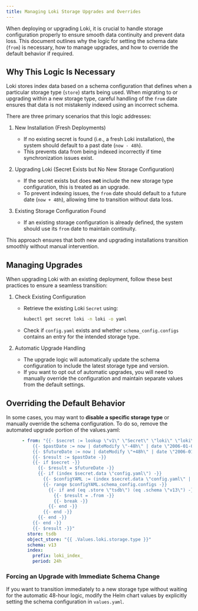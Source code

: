 ```yaml
---
title: Managing Loki Storage Upgrades and Overrides
---
```


When deploying or upgrading Loki, it is crucial to handle storage configuration properly to ensure smooth data continuity and prevent data loss. This document outlines why the logic for setting the schema date (`from`) is necessary, how to manage upgrades, and how to override the default behavior if required.

## Why This Logic Is Necessary
Loki stores index data based on a schema configuration that defines when a particular storage type (`store`) starts being used. When migrating to or upgrading within a new storage type, careful handling of the `from` date ensures that data is not mistakenly indexed using an incorrect schema.

There are three primary scenarios that this logic addresses:

1. New Installation (Fresh Deployments)
   - If no existing secret is found (i.e., a fresh Loki installation), the system should default to a past date (`now - 48h`).
   - This prevents data from being indexed incorrectly if time synchronization issues exist.

2. Upgrading Loki (Secret Exists but No New Storage Configuration)
   - If the secret exists but does **not** include the new storage type configuration, this is treated as an upgrade.
   - To prevent indexing issues, the `from` date should default to a future date (`now + 48h`), allowing time to transition without data loss.

3. Existing Storage Configuration Found
   - If an existing storage configuration is already defined, the system should use its `from` date to maintain continuity.

This approach ensures that both new and upgrading installations transition smoothly without manual intervention.

## Managing Upgrades
When upgrading Loki with an existing deployment, follow these best practices to ensure a seamless transition:

1. Check Existing Configuration
   - Retrieve the existing Loki `Secret` using:
     ```sh
     kubectl get secret loki -n loki -o yaml
     ```
   - Check if `config.yaml` exists and whether `schema_config.configs` contains an entry for the intended storage type.

2. Automatic Upgrade Handling
   - The upgrade logic will automatically update the schema configuration to include the latest storage type and version.
   - If you want to opt out of automatic upgrades, you will need to manually override the configuration and maintain separate values from the default settings.

## Overriding the Default Behavior
In some cases, you may want to **disable a specific storage type** or manually override the schema configuration. To do so, remove the automated upgrade portion of the values.yaml:

```yaml
      - from: "{{- $secret := lookup \"v1\" \"Secret\" \"loki\" \"loki\" -}}
          {{- $pastDate := now | dateModify \"-48h\" | date \"2006-01-02\" -}}
          {{- $futureDate := now | dateModify \"+48h\" | date \"2006-01-02\" -}}
          {{- $result := $pastDate -}}
          {{- if $secret -}}
            {{- $result = $futureDate -}}
            {{- if (index $secret.data \"config.yaml\") -}}
              {{- $configYAML := (index $secret.data \"config.yaml\" | b64dec | fromYaml) -}}
              {{- range $configYAML.schema_config.configs -}}
                {{- if and (eq .store \"tsdb\") (eq .schema \"v13\") -}}
                  {{- $result = .from -}}
                  {{- break -}}
                {{- end -}}
              {{- end -}}
            {{- end -}}
          {{- end -}}
          {{- $result -}}"
        store: tsdb
        object_store: "{{ .Values.loki.storage.type }}"
        schema: v13
        index:
          prefix: loki_index_
          period: 24h
```

### Forcing an Upgrade with Immediate Schema Change
If you want to transition immediately to a new storage type without waiting for the automatic 48-hour logic, modify the Helm chart values by explicitly setting the schema configuration in `values.yaml`.
